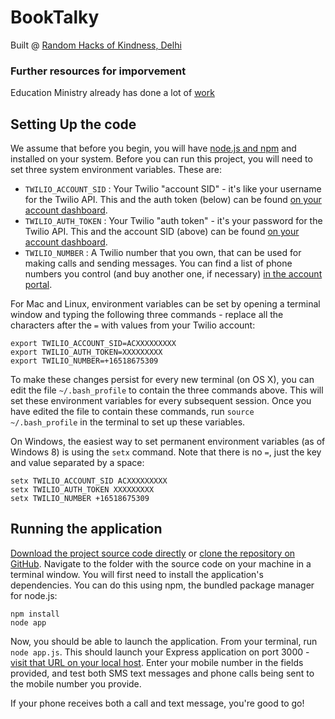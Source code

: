 # BookTalky



Built @ [Random Hacks of Kindness, Delhi](https://twitter.com/RHoK_Delhi/status/886550109009223684) 

### Further resources for imporvement

Education Ministry already has done a lot of [work](http://epathshala.nic.in/e-pathshala-4/e-resources-2/?opt_class=Senior+Secondary&opt_lang=English&opt_type=audio&search=Search&searching_text=)

## Setting Up the code

We assume that before you begin, you will have [node.js and npm](http://www.nodejs.org) and installed on your system.  Before you can run this project, you will need to set three system environment variables.  These are:

* `TWILIO_ACCOUNT_SID` : Your Twilio "account SID" - it's like your username for the Twilio API.  This and the auth token (below) can be found [on your account dashboard](https://www.twilio.com/user/account).
* `TWILIO_AUTH_TOKEN` : Your Twilio "auth token" - it's your password for the Twilio API.  This and the account SID (above) can be found [on your account dashboard](https://www.twilio.com/user/account).
* `TWILIO_NUMBER` : A Twilio number that you own, that can be used for making calls and sending messages.  You can find a list of phone numbers you control (and buy another one, if necessary) [in the account portal](https://www.twilio.com/user/account/phone-numbers/incoming).

For Mac and Linux, environment variables can be set by opening a terminal window and typing the following three commands - replace all the characters after the `=` with values from your Twilio account:

    export TWILIO_ACCOUNT_SID=ACXXXXXXXXX
    export TWILIO_AUTH_TOKEN=XXXXXXXXX
    export TWILIO_NUMBER=+16518675309

To make these changes persist for every new terminal (on OS X), you can edit the file `~/.bash_profile` to contain the three commands above.  This will set these environment variables for every subsequent session. Once you have edited the file to contain these commands, run `source ~/.bash_profile` in the terminal to set up these variables.

On Windows, the easiest way to set permanent environment variables (as of Windows 8) is using the `setx` command.  Note that there is no `=`, just the key and value separated by a space:

    setx TWILIO_ACCOUNT_SID ACXXXXXXXXX
    setx TWILIO_AUTH_TOKEN XXXXXXXXX
    setx TWILIO_NUMBER +16518675309

## Running the application

[Download the project source code directly](https://github.com/kunsachdeva/RHoK1/archive/master.zip) or [clone the repository on GitHub](https://github.com/kunsachdeva/RHoK1).
Navigate to the folder with the source code on your machine in a terminal window.
You will first need to install the application's dependencies.  You can do this using npm, the bundled package manager for node.js:

    npm install
    node app

Now, you should be able to launch the application.  From your terminal, run `node app.js`.  This should launch your Express application on port 3000 - [visit that URL on your local host](http://localhost:3000/).  Enter your mobile number in the fields provided, and test both SMS text messages and phone calls being sent to the mobile number you provide.

If your phone receives both a call and text message, you're good to go!

